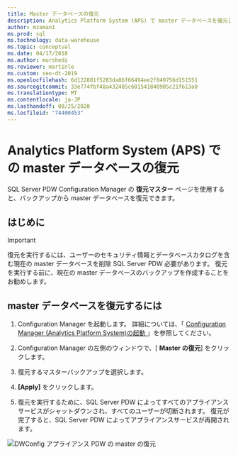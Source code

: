 ```yaml
---
title: Master データベースの復元
description: Analytics Platform System (APS) で master データベースを復元します。
author: mzaman1
ms.prod: sql
ms.technology: data-warehouse
ms.topic: conceptual
ms.date: 04/17/2018
ms.author: murshedz
ms.reviewer: martinle
ms.custom: seo-dt-2019
ms.openlocfilehash: 6d122881f5283da86f66494ee2f049756d151551
ms.sourcegitcommit: 33e774fbf48a432485c601541840905c21f613a0
ms.translationtype: MT
ms.contentlocale: ja-JP
ms.lasthandoff: 08/25/2020
ms.locfileid: "74400453"
---
```

# <a name="restore-the-master-database-in-analytics-platform-system-aps"></a>Analytics Platform System (APS) での master データベースの復元
SQL Server PDW Configuration Manager の **復元マスター** ページを使用すると、バックアップから master データベースを復元できます。  
  
## <a name="before-you-begin"></a>はじめに  
  
> [!IMPORTANT]  
> 復元を実行するには、ユーザーのセキュリティ情報とデータベースカタログを含む現在の master データベースを削除 SQL Server PDW 必要があります。 復元を実行する前に、現在の master データベースのバックアップを作成することをお勧めします。  
  
## <a name="to-restore-the-master-database"></a>master データベースを復元するには  
  
1.  Configuration Manager を起動します。 詳細については、「 [Configuration Manager &#40;Analytics Platform System&#41;の起動 ](launch-the-configuration-manager.md)」を参照してください。  
  
2.  Configuration Manager の左側のウィンドウで、[ **Master の復元**] をクリックします。  
  
3.  復元するマスターバックアップを選択します。  
  
4.  **[Apply]** をクリックします。  
  
5.  復元を実行するために、SQL Server PDW によってすべてのアプライアンスサービスがシャットダウンされ、すべてのユーザーが切断されます。 復元が完了すると、SQL Server PDW によってアプライアンスサービスが再開されます。  
  
![DWConfig アプライアンス PDW の master の復元](./media/restore-the-master-database/SQL_Server_PDW_DWConfig_ApplPDWRestore.png "SQL_Server_PDW_DWConfig_ApplPDWRestore")  
  
